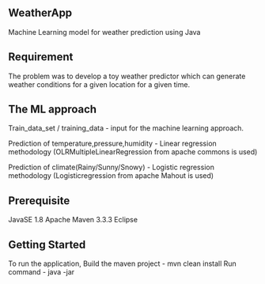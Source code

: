
## WeatherApp
Machine Learning model for weather prediction using Java

## Requirement
The problem was to develop a toy weather predictor which can generate weather conditions for a given location for a given time.


## The ML approach
Train_data_set / training_data  - input for the machine learning approach.

Prediction of temperature,pressure,humidity - Linear regression methodology (OLRMultipleLinearRegression from apache commons is used)

Prediction of climate(Rainy/Sunny/Snowy) - Logistic regression methodology (Logisticregression from apache Mahout is used)


## Prerequisite
JavaSE 1.8
Apache Maven 3.3.3
Eclipse

## Getting Started
To run the application, 
Build the maven project - mvn clean install 
Run command - java -jar <jarname> <latititude> <longitude> <elevation> <timestamp> <outputfileLocation>



